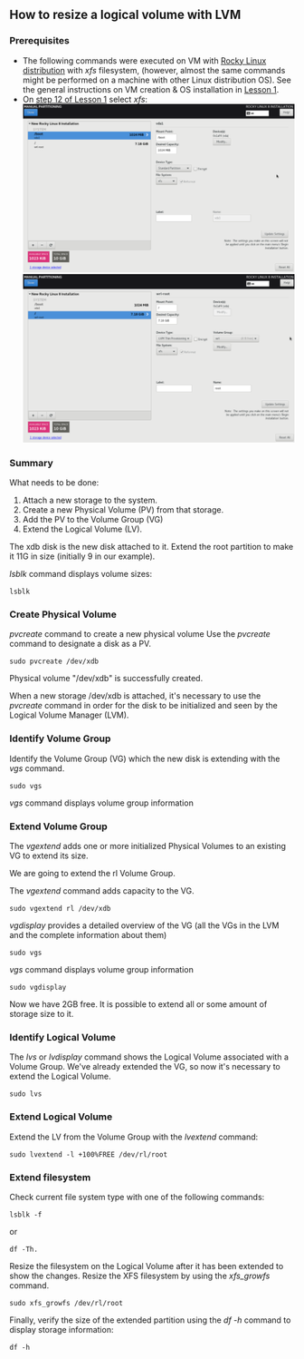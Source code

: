 ## How to resize a logical volume with LVM ##

### Prerequisites ###

- The following commands were executed on VM with [Rocky Linux distribution](https://download.rockylinux.org/pub/rocky/9/isos/x86_64/Rocky-9.1-x86_64-minimal.iso) with _xfs_ filesystem, (however, almost the same commands might be performed on a machine with other Linux distribution OS).
    See the general instructions on VM creation & OS installation in [Lesson 1](../../01-devops_introductory_virtualization_09-aug-2022/README.md).
- On [step 12 of Lesson 1](../../01-devops_introductory_virtualization_09-aug-2022/README.md#filesystem) select _xfs_:
    ![boot](../../01-devops_introductory_virtualization_09-aug-2022/images/rocky_installation/Rocky-installation_destination-LT-boot_xfs.png)
    ![root](../../01-devops_introductory_virtualization_09-aug-2022/images/rocky_installation/Rocky-installation_destination-LT-root_xfs.png)

### Summary ###

What needs to be done: 
1. Attach a new storage to the system. 
2. Create a new Physical Volume (PV) from that storage. 
3. Add the PV to the Volume Group (VG) 
4. Extend the Logical Volume (LV).

The xdb disk is the new disk attached to it. 
Extend the root partition to make it 11G in size (initially 9 in our example).

_lsblk_ command displays volume sizes:
```
lsblk
```

### Create Physical Volume ###

_pvcreate_ command to create a new physical volume
Use the _pvcreate_ command to designate a disk as a PV.
```
sudo pvcreate /dev/xdb
```

Physical volume "/dev/xdb" is successfully created.

When a new storage /dev/xdb is attached, it's necessary to use the _pvcreate_ command in order for the disk to be initialized and seen by the Logical Volume Manager (LVM).

### Identify Volume Group ###

Identify the Volume Group (VG) which the new disk is extending with the _vgs_ command. 
```
sudo vgs
```
_vgs_ command displays volume group information

### Extend Volume Group ###

The _vgextend_ adds one or more initialized Physical Volumes to an existing VG to extend its size.

We are going to extend the rl Volume Group.

The _vgextend_ command adds capacity to the VG.
```
sudo vgextend rl /dev/xdb
```
_vgdisplay_ provides a detailed overview of the VG (all the VGs in the LVM and the complete information about them)
```
sudo vgs
```
_vgs_ command displays volume group information
```
sudo vgdisplay
```

Now we have 2GB free. 
It is possible to extend all or some amount of storage size to it.

### Identify Logical Volume ###

The _lvs_ or _lvdisplay_ command shows the Logical Volume associated with a Volume Group. 
We've already extended the VG, so now it's necessary to extend the Logical Volume.
```
sudo lvs
```

### Extend Logical Volume ###

Extend the LV from the Volume Group with the _lvextend_ command:
```
sudo lvextend -l +100%FREE /dev/rl/root
```

### Extend filesystem ###

Check current file system type with one of the following commands:
```
lsblk -f
```
 or 
```
df -Th.
```

Resize the filesystem on the Logical Volume after it has been extended to show the changes. 
Resize the XFS filesystem by using the _xfs_growfs_ command.
```
sudo xfs_growfs /dev/rl/root
```

Finally, verify the size of the extended partition using the _df -h_ command to display storage information:
```
df -h
```

